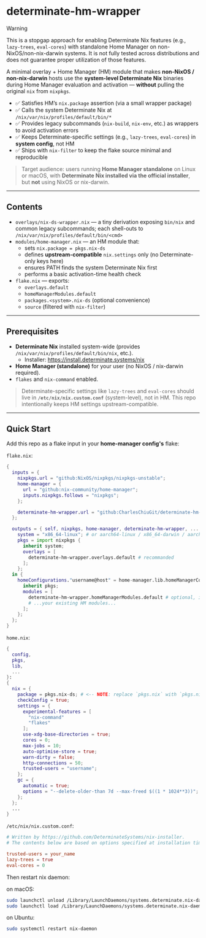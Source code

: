 # determinate-hm-wrapper

> [!WARNING]
> This is a stopgap approach for enabling Determinate Nix features (e.g., `lazy-trees`, `eval-cores`) with standalone Home Manager on non-NixOS/non-nix-darwin systems. It is not fully tested across distributions and does not guarantee proper utilization of those features.

A minimal overlay + Home Manager (HM) module that makes **non-NixOS / non-nix-darwin** hosts use the **system-level Determinate Nix** binaries during Home Manager evaluation and activation — **without** pulling the original `nix` from `nixpkgs`.

- ✅ Satisfies HM’s `nix.package` assertion (via a small wrapper package)
- ✅ Calls the system Determinate Nix at `/nix/var/nix/profiles/default/bin/*`
- ✅ Provides legacy subcommands (`nix-build`, `nix-env`, etc.) as wrappers to avoid activation errors
- ✅ Keeps Determinate-specific settings (e.g., `lazy-trees`, `eval-cores`) in **system config**, not HM
- ✅ Ships with `nix-filter` to keep the flake source minimal and reproducible

> Target audience: users running **Home Manager standalone** on Linux or macOS, with **Determinate Nix installed via the official installer**, but **not** using NixOS or nix-darwin.

---

## Contents

- `overlays/nix-ds-wrapper.nix` — a tiny derivation exposing `bin/nix` and common legacy subcommands; each shell-outs to `/nix/var/nix/profiles/default/bin/<cmd>`
- `modules/home-manager.nix` — an HM module that:
  - sets `nix.package = pkgs.nix-ds`
  - defines **upstream-compatible** `nix.settings` only (no Determinate-only keys here)
  - ensures PATH finds the system Determinate Nix first
  - performs a basic activation-time health check
- `flake.nix` — exports:
  - `overlays.default`
  - `homeManagerModules.default`
  - `packages.<system>.nix-ds` (optional convenience)
  - `source` (filtered with `nix-filter`)

---

## Prerequisites

- **Determinate Nix** installed system-wide (provides `/nix/var/nix/profiles/default/bin/nix`, etc.).
  - Installer: https://install.determinate.systems/nix
- **Home Manager (standalone)** for your user (no NixOS / nix-darwin required).
- `flakes` and `nix-command` enabled.

> Determinate-specific settings like `lazy-trees` and `eval-cores` should live in **`/etc/nix/nix.custom.conf`** (system-level), not in HM. This repo intentionally keeps HM settings upstream-compatible.

---

## Quick Start

Add this repo as a flake input in your **home-manager config's** flake:

`flake.nix`:

```nix
{
  inputs = {
    nixpkgs.url = "github:NixOS/nixpkgs/nixpkgs-unstable";
    home-manager = {
      url = "github:nix-community/home-manager";
      inputs.nixpkgs.follows = "nixpkgs";
    };

    determinate-hm-wrapper.url = "github:CharlesChiuGit/determinate-hm-wrapper";
  };

  outputs = { self, nixpkgs, home-manager, determinate-hm-wrapper, ... }: let
    system = "x86_64-linux"; # or aarch64-linux / x86_64-darwin / aarch64-darwin
    pkgs = import nixpkgs {
      inherit system;
      overlays = [
        determinate-hm-wrapper.overlays.default # recommanded
      ];
    };
  in {
    homeConfigurations."username@host" = home-manager.lib.homeManagerConfiguration {
      inherit pkgs;
      modules = [
        determinate-hm-wrapper.homeManagerModules.default # optional, it might conflicted with other modules
        # ...your existing HM modules...
      ];
    };
  };
}
```

`home.nix`:

```nix
{
  config,
  pkgs,
  lib,
  ...
}:
{
  nix = {
    package = pkgs.nix-ds; # <-- NOTE: replace `pkgs.nix` with `pkgs.nix-ds`
    checkConfig = true;
    settings = {
      experimental-features = [
        "nix-command"
        "flakes"
      ];
      use-xdg-base-directories = true;
      cores = 0;
      max-jobs = 10;
      auto-optimise-store = true;
      warn-dirty = false;
      http-connections = 50;
      trusted-users = "username";
    };
    gc = {
      automatic = true;
      options = "--delete-older-than 7d --max-freed $((1 * 1024**3))";
    };
  };
  ...
}

```

`/etc/nix/nix.custom.conf`:

```conf
# Written by https://github.com/DeterminateSystems/nix-installer.
# The contents below are based on options specified at installation time.

trusted-users = your_name
lazy-trees = true
eval-cores = 0
```

Then restart nix daemon:

on macOS:

```sh
sudo launchctl unload /Library/LaunchDaemons/systems.determinate.nix-daemon.plist
sudo launchctl load /Library/LaunchDaemons/systems.determinate.nix-daemon.plist
```

on Ubuntu:

```sh
sudo systemctl restart nix-daemon
```
